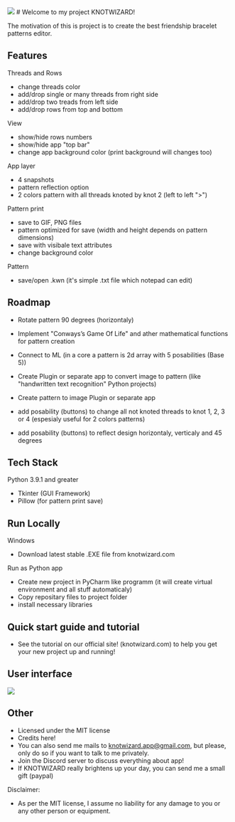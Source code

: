 <img src="https://github.com/djindji/knotwizard/assets/85453169/bf77f1d8-3936-41e1-a869-7ec7439b3d33">
# Welcome to my project KNOTWIZARD!

The motivation of this is project is to create
the best friendship bracelet patterns editor.


## Features

Threads and Rows 

- change threads color
- add/drop single or many threads from right side
- add/drop two treads from left side
- add/drop rows from top and bottom

View

- show/hide rows numbers
- show/hide app "top bar"
- change app background color (print background will changes too)

App layer

- 4 snapshots
- pattern reflection option
- 2 colors pattern with all threads knoted by knot 2 (left to left ">")

Pattern print

- save to GIF, PNG files
- pattern optimized for save (width and height depends on pattern dimensions) 
- save with visibale text attributes 
- change background color

Pattern 

- save/open .kwn (it's simple .txt file which notepad can edit)



## Roadmap

- Rotate pattern 90 degrees (horizontaly)

- Implement "Conways’s Game Of Life" and ather mathematical functions for pattern creation

- Connect to ML (in a core a pattern is 2d array with 5 posabilities (Base 5))
- Create Plugin or separate app to convert image to pattern (like "handwritten text recognition" Python projects)  
- Create pattern to image Plugin or separate app 
- add posability (buttons) to change all not knoted threads to knot 1, 2, 3  or 4 (espesialy useful for 2 colors patterns)
- add posability (buttons) to reflect design horizontaly, verticaly and 45 degrees

## Tech Stack

Python 3.9.1 and greater
- Tkinter (GUI Framework)
- Pillow (for pattern print save)

## Run Locally
Windows

- Download latest stable .EXE file from knotwizard.com

Run as Python app

- Create new project in PyCharm like programm (it will create virtual environment and all stuff automaticaly)
- Copy repositary files to project folder
- install necessary libraries

## Quick start guide and tutorial

- See the tutorial on our official site! (knotwizard.com) to help you get your new project up and running!

## User interface

<img src="https://github.com/djindji/knotwizard/assets/85453169/6d3f3775-209f-46b3-858d-08c8ca78fb7a">
 

## Other
- Licensed under the MIT license
- Credits here!
- You can also send me mails to knotwizard.app@gmail.com, but please, only do so if you want to talk to me privately.
- Join the Discord server to discuss everything about app!
- If KNOTWIZARD really brightens up your day, you can send me a small gift (paypal)

Disclaimer:
- As per the MIT license, I assume no liability for any damage to you or any other person or equipment.
